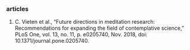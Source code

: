 ### articles

1. C. Vieten et al., “Future directions in meditation research: Recommendations for expanding the field of contemplative science,” PLoS One, vol. 13, no. 11, p. e0205740, Nov. 2018, doi: 10.1371/journal.pone.0205740.